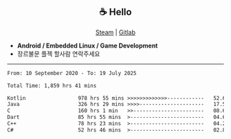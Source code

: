 <h2 align="center"> ☕ Hello </h2>

<p align="center">
  <a href="https://steamcommunity.com/id/Niforances/">Steam</a> |
  <a href="https://gitlab.com/niforances">Gitlab</a>
</p>

 - **Android / Embedded Linux / Game Development**
 - 장르불문 플젝 할사람 연락주세요

------

<!--START_SECTION:waka-->

```txt
From: 10 September 2020 - To: 19 July 2025

Total Time: 1,859 hrs 41 mins

Kotlin                 978 hrs 55 mins >>>>>>>>>>>>>------------   52.64 %
Java                   326 hrs 29 mins >>>>---------------------   17.56 %
C                      160 hrs 1 min   >>-----------------------   08.60 %
Dart                   85 hrs 55 mins  >------------------------   04.62 %
C++                    78 hrs 23 mins  >------------------------   04.22 %
C#                     52 hrs 46 mins  >------------------------   02.84 %
```

<!--END_SECTION:waka-->
